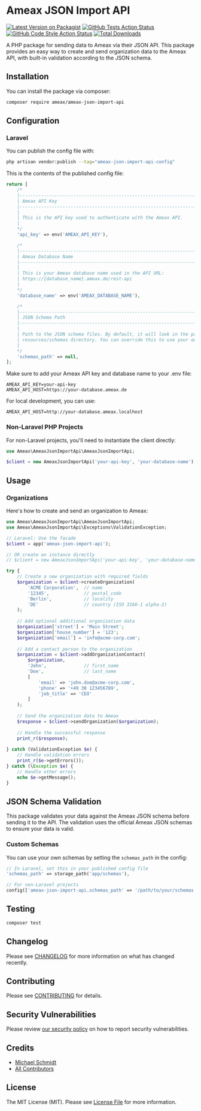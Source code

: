 # Ameax JSON Import API

[![Latest Version on Packagist](https://img.shields.io/packagist/v/ameax/ameax-json-import-api.svg?style=flat-square)](https://packagist.org/packages/ameax/ameax-json-import-api)
[![GitHub Tests Action Status](https://img.shields.io/github/actions/workflow/status/ameax/ameax-json-import-api/run-tests.yml?branch=main&label=tests&style=flat-square)](https://github.com/ameax/ameax-json-import-api/actions?query=workflow%3Arun-tests+branch%3Amain)
[![GitHub Code Style Action Status](https://img.shields.io/github/actions/workflow/status/ameax/ameax-json-import-api/fix-php-code-style-issues.yml?branch=main&label=code%20style&style=flat-square)](https://github.com/ameax/ameax-json-import-api/actions?query=workflow%3A"Fix+PHP+code+style+issues"+branch%3Amain)
[![Total Downloads](https://img.shields.io/packagist/dt/ameax/ameax-json-import-api.svg?style=flat-square)](https://packagist.org/packages/ameax/ameax-json-import-api)

A PHP package for sending data to Ameax via their JSON API. This package provides an easy way to create and send organization data to the Ameax API, with built-in validation according to the JSON schema.

## Installation

You can install the package via composer:

```bash
composer require ameax/ameax-json-import-api
```

## Configuration

### Laravel

You can publish the config file with:

```bash
php artisan vendor:publish --tag="ameax-json-import-api-config"
```

This is the contents of the published config file:

```php
return [
    /*
    |--------------------------------------------------------------------------
    | Ameax API Key
    |--------------------------------------------------------------------------
    |
    | This is the API key used to authenticate with the Ameax API.
    |
    */
    'api_key' => env('AMEAX_API_KEY'),

    /*
    |--------------------------------------------------------------------------
    | Ameax Database Name
    |--------------------------------------------------------------------------
    |
    | This is your Ameax database name used in the API URL:
    | https://{database_name}.ameax.de/rest-api
    |
    */
    'database_name' => env('AMEAX_DATABASE_NAME'),

    /*
    |--------------------------------------------------------------------------
    | JSON Schema Path
    |--------------------------------------------------------------------------
    |
    | Path to the JSON schema files. By default, it will look in the package's
    | resources/schemas directory. You can override this to use your own schemas.
    |
    */
    'schemas_path' => null,
];
```

Make sure to add your Ameax API key and database name to your .env file:

```
AMEAX_API_KEY=your-api-key
AMEAX_API_HOST=https://your-database.ameax.de
```

For local development, you can use:
```
AMEAX_API_HOST=http://your-database.ameax.localhost
```

### Non-Laravel PHP Projects

For non-Laravel projects, you'll need to instantiate the client directly:

```php
use Ameax\AmeaxJsonImportApi\AmeaxJsonImportApi;

$client = new AmeaxJsonImportApi('your-api-key', 'your-database-name');
```

## Usage

### Organizations

Here's how to create and send an organization to Ameax:

```php
use Ameax\AmeaxJsonImportApi\AmeaxJsonImportApi;
use Ameax\AmeaxJsonImportApi\Exceptions\ValidationException;

// Laravel: Use the facade
$client = app('ameax-json-import-api');

// OR create an instance directly
// $client = new AmeaxJsonImportApi('your-api-key', 'your-database-name');

try {
    // Create a new organization with required fields
    $organization = $client->createOrganization(
        'ACME Corporation',  // name
        '12345',             // postal_code
        'Berlin',            // locality
        'DE'                 // country (ISO 3166-1 alpha-2)
    );
    
    // Add optional additional organization data
    $organization['street'] = 'Main Street';
    $organization['house_number'] = '123';
    $organization['email'] = 'info@acme-corp.com';
    
    // Add a contact person to the organization
    $organization = $client->addOrganizationContact(
        $organization,
        'John',              // first_name
        'Doe',               // last_name
        [
            'email' => 'john.doe@acme-corp.com',
            'phone' => '+49 30 123456789',
            'job_title' => 'CEO'
        ]
    );
    
    // Send the organization data to Ameax
    $response = $client->sendOrganization($organization);
    
    // Handle the successful response
    print_r($response);
    
} catch (ValidationException $e) {
    // Handle validation errors
    print_r($e->getErrors());
} catch (\Exception $e) {
    // Handle other errors
    echo $e->getMessage();
}
```

## JSON Schema Validation

This package validates your data against the Ameax JSON schema before sending it to the API. The validation uses the official Ameax JSON schemas to ensure your data is valid.

### Custom Schemas

You can use your own schemas by setting the `schemas_path` in the config:

```php
// In Laravel, set this in your published config file
'schemas_path' => storage_path('app/schemas'),

// For non-Laravel projects
config(['ameax-json-import-api.schemas_path' => '/path/to/your/schemas']);
```

## Testing

```bash
composer test
```

## Changelog

Please see [CHANGELOG](CHANGELOG.md) for more information on what has changed recently.

## Contributing

Please see [CONTRIBUTING](CONTRIBUTING.md) for details.

## Security Vulnerabilities

Please review [our security policy](../../security/policy) on how to report security vulnerabilities.

## Credits

- [Michael Schmidt](https://github.com/69188126+ms-aranes)
- [All Contributors](../../contributors)

## License

The MIT License (MIT). Please see [License File](LICENSE.md) for more information.
